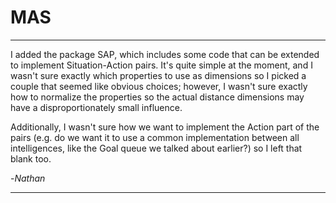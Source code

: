 MAS
===

----
I added the package SAP, which includes some code that can be extended to implement Situation-Action pairs. It's quite simple at the moment, and I wasn't sure exactly which properties to use as dimensions so I picked a couple that seemed like obvious choices; however, I wasn't sure exactly how to normalize the properties so the actual distance dimensions may have a disproportionately small influence.

Additionally, I wasn't sure how we want to implement the Action part of the pairs (e.g. do we want it to use a common implementation between all intelligences, like the Goal queue we talked about earlier?) so I left that blank too.

-_Nathan_

----
